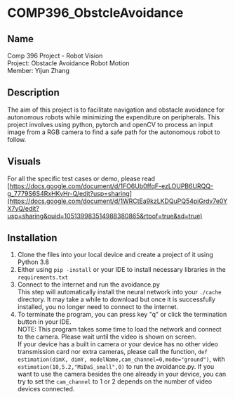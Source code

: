 # COMP396_ObstcleAvoidance

## Name
Comp 396 Project - Robot Vision  
Project: Obstacle Avoidance Robot Motion  
Member: Yijun Zhang  


## Description
The aim of this project is to facilitate navigation and obstacle avoidance for autonomous robots while minimizing the expenditure on peripherals. This project involves using python, pytorch and openCV to process an input image from a RGB camera to find a safe path for the autonomous robot to follow.

## Visuals
For all the specific test cases or demo, please read [https://docs.google.com/document/d/1FO6Ub0ffqF-ezLOUPB6URQQ-g_7779S6S4RxHKvHr-Q/edit?usp=sharing](https://docs.google.com/document/d/1WRCtEa9kzLKDQuPQ54piGrdv7e0YX7yQ/edit?usp=sharing&ouid=105139983514988380865&rtpof=true&sd=true)


## Installation
1. Clone the files into your local device and create a project of it using Python 3.8
2. Either using ``` pip -install ``` or your IDE to install necessary libraries in the ``` requirements.txt ```
3. Connect to the internet and run the avoidance.py  
    This step will automatically install the neural network into your ``` ./cache ``` directory. It may take a while to download but once it is successfully installed, you no longer need to connect to the internet.  
4. To terminate the program, you can press key "q" or click the termination button in your IDE.  
NOTE: This program takes some time to load the network and connect to the camera. Please wait until the video is shown on screen.  
If your device has a built in camera or your device has no other video transmission card nor extra cameras, please call the function, ``` def estimation(dimX, dimY, modelName,cam_channel=0,mode="ground") ```, with ``` estimation(10,5.2,"MiDaS_small",0) ``` to run the avoidance.py. If you want to use the camera besides the one already in your device, you can try to set the ``` cam_channel ``` to 1 or 2 depends on the number of video devices connected.

